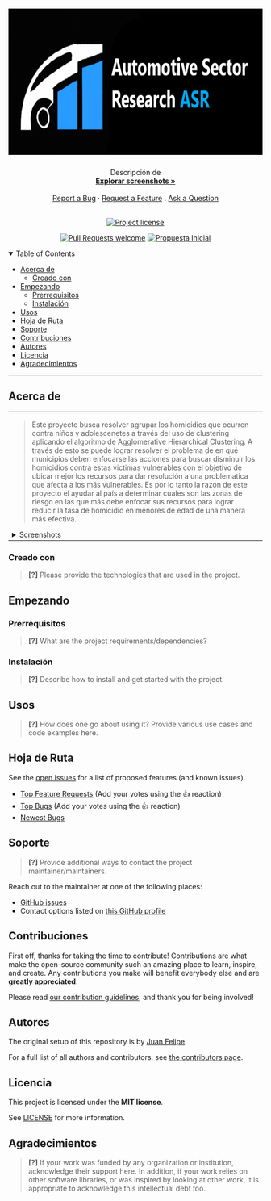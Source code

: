 <h1 align="center">
  <a href="https://github.com/jmanjarresm/Proyecto_Final_Aprend_Sup_g17">
    <!-- Please provide path to your logo here -->
    <img src="docs/images/logo.png" alt="Logo" width="720" height="290">
  </a>
</h1>

<div align="center">
  Descripción de
  <br />
  <a href="#about"><strong>Explorar screenshots »</strong></a>
  <br />
  <br />
  <a href="https://github.com/jmanjarresm/Proyecto_Final_Aprend_Sup_g17/issues/new?assignees=&labels=bug&template=01_BUG_REPORT.md&title=bug%3A+">Report a Bug</a>
  ·
  <a href="https://github.com/jmanjarresm/Proyecto_Final_Aprend_Sup_g17/issues/new?assignees=&labels=enhancement&template=02_FEATURE_REQUEST.md&title=feat%3A+">Request a Feature</a>
  .
  <a href="https://github.com/jmanjarresm/Proyecto_Final_Aprend_Sup_g17/issues/new?assignees=&labels=question&template=04_SUPPORT_QUESTION.md&title=support%3A+">Ask a Question</a>
</div>

<div align="center">
<br />

[![Project license](https://img.shields.io/github/license/jmanjarresm/Proyecto_Final_Aprend_Sup_g17.svg?style=flat-square)](LICENSE)

[![Pull Requests welcome](https://img.shields.io/badge/PRs-welcome-ff69b4.svg?style=flat-square)](https://github.com/jmanjarresm/Proyecto_Final_Aprend_Sup_g17/issues?q=is%3Aissue+is%3Aopen+label%3A%22help+wanted%22)
[![Propuesta Inicial](https://img.shields.io/badge/Propuesta-Inicial-green)](https://github.com/jmanjarresm)

</div>

<details open="open">
<summary>Table of Contents</summary>

- [Acerca de](#acerca-de)
  - [Creado con](#creado-con)
- [Empezando](#empezando)
  - [Prerrequisitos](#prerrequisitos)
  - [Instalación](#instalación)
- [Usos](#usos)
- [Hoja de Ruta](#hoja-de-ruta)
- [Soporte](#soporte)
- [Contribuciones](#contribuciones)
- [Autores](#autores)
- [Licencia](#licencia)
- [Agradecimientos](#agradecimientos)

</details>

---

## Acerca de

<table><tr><td>

> Este proyecto busca resolver agrupar los homicidios que ocurren contra niños y adolescenetes a través del uso de clustering aplicando el algoritmo de Agglomerative Hierarchical Clustering.
> A través de esto se puede lograr resolver el problema de en qué municipios deben enfocarse las acciones para buscar disminuir los homicidios contra estas victimas vulnerables con el objetivo de ubicar mejor los recursos para dar resolución a una problematica que afecta a los más vulnerables. 
> Es por lo tanto la razón de este proyecto el ayudar al país a determinar cuales son las zonas de riesgo en las que más debe enfocar sus recursos para lograr reducir la tasa de homicidio en menores de edad de una manera más efectiva.

<details>
<summary>Screenshots</summary>
<br>

> **[?]**
> Please provide your screenshots here.

|                               Home Page                               |                               Login Page                               |
| :-------------------------------------------------------------------: | :--------------------------------------------------------------------: |
| <img src="Total de Homicidios a lo largo del Tiempo.png" title="Historiasl Homicidios" width="100%"> | <img src="docs/images/screenshot.png" title="Login Page" width="100%"> |

</details>

</td></tr></table>

### Creado con

> **[?]**
> Please provide the technologies that are used in the project.

## Empezando

### Prerrequisitos

> **[?]**
> What are the project requirements/dependencies?

### Instalación

> **[?]**
> Describe how to install and get started with the project.

## Usos

> **[?]**
> How does one go about using it?
> Provide various use cases and code examples here.

## Hoja de Ruta

See the [open issues](https://github.com/jmanjarresm/Proyecto_Final_Aprend_Sup_g17/issues) for a list of proposed features (and known issues).

- [Top Feature Requests](https://github.com/jmanjarresm/Proyecto_Final_Aprend_Sup_g17/issues?q=label%3Aenhancement+is%3Aopen+sort%3Areactions-%2B1-desc) (Add your votes using the 👍 reaction)
- [Top Bugs](https://github.com/jmanjarresm/Proyecto_Final_Aprend_Sup_g17/issues?q=is%3Aissue+is%3Aopen+label%3Abug+sort%3Areactions-%2B1-desc) (Add your votes using the 👍 reaction)
- [Newest Bugs](https://github.com/jmanjarresm/Proyecto_Final_Aprend_Sup_g17/issues?q=is%3Aopen+is%3Aissue+label%3Abug)

## Soporte

> **[?]**
> Provide additional ways to contact the project maintainer/maintainers.

Reach out to the maintainer at one of the following places:

- [GitHub issues](https://github.com/jmanjarresm/Proyecto_Final_Aprend_Sup_g17/issues/new?assignees=&labels=question&template=04_SUPPORT_QUESTION.md&title=support%3A+)
- Contact options listed on [this GitHub profile](https://github.com/jmanjarresm)


## Contribuciones

First off, thanks for taking the time to contribute! Contributions are what make the open-source community such an amazing place to learn, inspire, and create. Any contributions you make will benefit everybody else and are **greatly appreciated**.


Please read [our contribution guidelines](docs/CONTRIBUTING.md), and thank you for being involved!

## Autores

The original setup of this repository is by [Juan Felipe](https://github.com/jmanjarresm).

For a full list of all authors and contributors, see [the contributors page](https://github.com/jmanjarresm/Proyecto_Final_Aprend_Sup_g17/contributors).


## Licencia

This project is licensed under the **MIT license**.

See [LICENSE](LICENSE) for more information.

## Agradecimientos

> **[?]**
> If your work was funded by any organization or institution, acknowledge their support here.
> In addition, if your work relies on other software libraries, or was inspired by looking at other work, it is appropriate to acknowledge this intellectual debt too.
